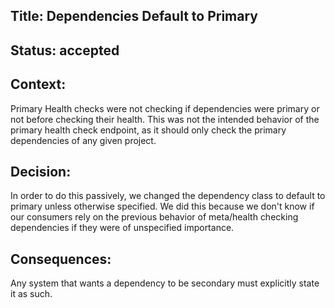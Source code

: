 ## **Title**: Dependencies Default to Primary

## **Status**: accepted

## **Context**:

Primary Health checks were not checking if dependencies were primary or not before checking their health.
This was not the intended behavior of the primary health check endpoint, as it should only check the primary dependencies of any given project.

## **Decision**:

In order to do this passively, we changed the dependency class to default to primary unless otherwise specified.
We did this because we don't know if our consumers rely on the previous behavior of meta/health checking dependencies if they were of unspecified importance.
 
## **Consequences**:

Any system that wants a dependency to be secondary must explicitly state it as such.

